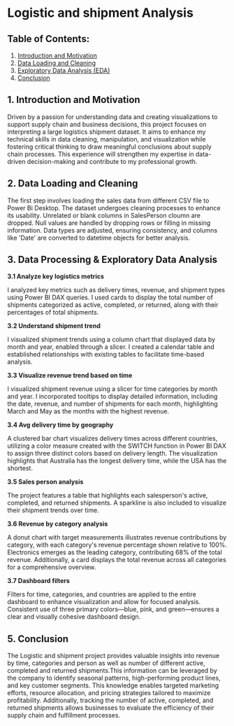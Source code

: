 
# Logistic and shipment Analysis

## Table of Contents:
1. [Introduction and Motivation](#data)
2. [Data Loading and Cleaning](#cau2)
3. [Exploratory Data Analysis (EDA)](#cau4)
4. [Conclusion](#cau5)

<div id='data'/>
  
## 1. Introduction and Motivation

Driven by a passion for understanding data and creating visualizations to support supply chain and business decisions, this project focuses on interpreting a large logistics shipment dataset. It aims to enhance my technical skills in data cleaning, manipulation, and visualization while fostering critical thinking to draw meaningful conclusions about supply chain processes. This experience will strengthen my expertise in data-driven decision-making and contribute to my professional growth.

<div id='cau2'/>
  
  
## 2. Data Loading and Cleaning
  
The first step involves loading the sales data from different CSV file to Power Bi Desktop. The dataset undergoes cleaning processes to enhance its usability. Unrelated or blank columns in SalesPerson cloumn are dropped. Null values are handled by dropping rows or filling in missing information. Data types are adjusted, ensuring consistency, and columns like 'Date' are converted to datetime objects for better analysis.

<div id='cau4'/>

  
## 3.  Data Processing & Exploratory Data Analysis
**3.1 Analyze key logistics metrics**

I analyzed key metrics such as delivery times, revenue, and shipment types using Power BI DAX queries. I used cards to display the total number of shipments categorized as active, completed, or returned, along with their percentages of total shipments.

**3.2 Understand shipment trend**

I visualized shipment trends using a column chart that displayed data by month and year, enabled through a slicer. I created a calendar table and established relationships with existing tables to facilitate time-based analysis.

**3.3 Visualize revenue trend based on time**

I visualized shipment revenue using a slicer for time categories by month and year. I incorporated tooltips to display detailed information, including the date, revenue, and number of shipments for each month, highlighting March and May as the months with the highest revenue.

**3.4 Avg delivery time by geography**

A clustered bar chart visualizes delivery times across different countries, utilizing a color measure created with the SWITCH function in Power BI DAX to assign three distinct colors based on delivery length. The visualization highlights that Australia has the longest delivery time, while the USA has the shortest.

**3.5  Sales person analysis**

The project features a table that highlights each salesperson's active, completed, and returned shipments. A sparkline is also included to visualize their shipment trends over time.

**3.6 Revenue by category analysis**

A donut chart with target measurements illustrates revenue contributions by category, with each category's revenue percentage shown relative to 100%. Electronics emerges as the leading category, contributing 68% of the total revenue. Additionally, a card displays the total revenue across all categories for a comprehensive overview.

**3.7 Dashboard filters**

Filters for time, categories, and countries are applied to the entire dashboard to enhance visualization and allow for focused analysis. Consistent use of three primary colors—blue, pink, and green—ensures a clear and visually cohesive dashboard design.

<div id='cau5'/>
  
## 5. Conclusion
The Logistic and shipment project provides valuable insights into revenue by time, categories and person as well as number of different active, completed and returned shipments.This information can be leveraged by the company to identify seasonal patterns, high-performing product lines, and key customer segments. This knowledge enables targeted marketing efforts, resource allocation, and pricing strategies tailored to maximize profitability. Additionally, tracking the number of active, completed, and returned shipments allows businesses to evaluate the efficiency of their supply chain and fulfillment processes.
